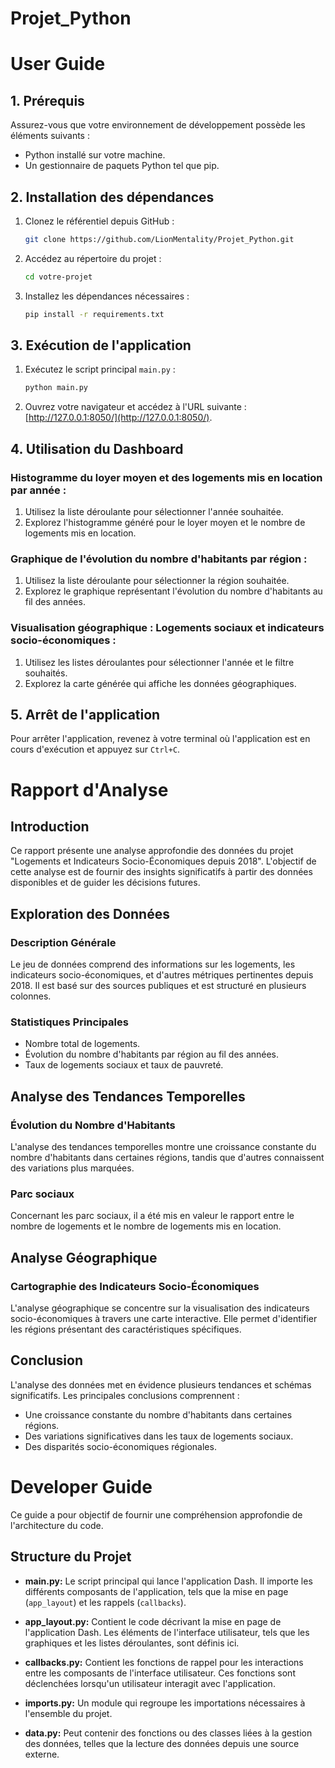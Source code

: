 # Projet_Python

# User Guide

## 1. Prérequis
Assurez-vous que votre environnement de développement possède les éléments suivants :

- Python installé sur votre machine.
- Un gestionnaire de paquets Python tel que pip.

## 2. Installation des dépendances
1. Clonez le référentiel depuis GitHub :
    ```bash
    git clone https://github.com/LionMentality/Projet_Python.git
    ```

2. Accédez au répertoire du projet :
    ```bash
    cd votre-projet
    ```

3. Installez les dépendances nécessaires :
    ```bash
    pip install -r requirements.txt
    ```

## 3. Exécution de l'application
1. Exécutez le script principal `main.py` :
    ```bash
    python main.py
    ```

2. Ouvrez votre navigateur et accédez à l'URL suivante : [http://127.0.0.1:8050/](http://127.0.0.1:8050/).

## 4. Utilisation du Dashboard
### Histogramme du loyer moyen et des logements mis en location par année :
1. Utilisez la liste déroulante pour sélectionner l'année souhaitée.
2. Explorez l'histogramme généré pour le loyer moyen et le nombre de logements mis en location.

### Graphique de l'évolution du nombre d'habitants par région :
1. Utilisez la liste déroulante pour sélectionner la région souhaitée.
2. Explorez le graphique représentant l'évolution du nombre d'habitants au fil des années.

### Visualisation géographique : Logements sociaux et indicateurs socio-économiques :
1. Utilisez les listes déroulantes pour sélectionner l'année et le filtre souhaités.
2. Explorez la carte générée qui affiche les données géographiques.

## 5. Arrêt de l'application
Pour arrêter l'application, revenez à votre terminal où l'application est en cours d'exécution et appuyez sur `Ctrl+C`.


# Rapport d'Analyse

## Introduction

Ce rapport présente une analyse approfondie des données du projet "Logements et Indicateurs Socio-Économiques depuis 2018". L'objectif de cette analyse est de fournir des insights significatifs à partir des données disponibles et de guider les décisions futures.

## Exploration des Données

### Description Générale

Le jeu de données comprend des informations sur les logements, les indicateurs socio-économiques, et d'autres métriques pertinentes depuis 2018. Il est basé sur des sources publiques et est structuré en plusieurs colonnes.

### Statistiques Principales

- Nombre total de logements.
- Évolution du nombre d'habitants par région au fil des années.
- Taux de logements sociaux et taux de pauvreté.

## Analyse des Tendances Temporelles

### Évolution du Nombre d'Habitants

L'analyse des tendances temporelles montre une croissance constante du nombre d'habitants dans certaines régions, tandis que d'autres connaissent des variations plus marquées.

### Parc sociaux

Concernant les parc sociaux, il a été mis en valeur le rapport entre le nombre de logements et le nombre de logements mis en location.

## Analyse Géographique

### Cartographie des Indicateurs Socio-Économiques

L'analyse géographique se concentre sur la visualisation des indicateurs socio-économiques à travers une carte interactive. Elle permet d'identifier les régions présentant des caractéristiques spécifiques.

## Conclusion

L'analyse des données met en évidence plusieurs tendances et schémas significatifs. Les principales conclusions comprennent :

- Une croissance constante du nombre d'habitants dans certaines régions.
- Des variations significatives dans les taux de logements sociaux.
- Des disparités socio-économiques régionales.

# Developer Guide

Ce guide a pour objectif de fournir une compréhension approfondie de l'architecture du code.

## Structure du Projet

- **main.py:** Le script principal qui lance l'application Dash. Il importe les différents composants de l'application, tels que la mise en page (`app_layout`) et les rappels (`callbacks`).

- **app_layout.py:** Contient le code décrivant la mise en page de l'application Dash. Les éléments de l'interface utilisateur, tels que les graphiques et les listes déroulantes, sont définis ici.

- **callbacks.py:** Contient les fonctions de rappel pour les interactions entre les composants de l'interface utilisateur. Ces fonctions sont déclenchées lorsqu'un utilisateur interagit avec l'application.

- **imports.py:** Un module qui regroupe les importations nécessaires à l'ensemble du projet.

- **data.py:** Peut contenir des fonctions ou des classes liées à la gestion des données, telles que la lecture des données depuis une source externe.